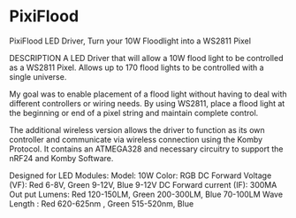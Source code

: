 # PixiFlood
PixiFlood LED Driver, Turn your 10W Floodlight into a WS2811 Pixel

DESCRIPTION
A LED Driver that will allow a 10W flood light to be controlled as a WS2811 Pixel. Allows up to 
170 flood lights to be controlled with a single universe. 

My goal was to enable placement of a flood light without having to deal with different controllers or 
wiring needs. By using WS2811, place a flood light at the beginning or end of a pixel string and maintain 
complete control. 

The additional wireless version allows the driver to function as its own controller and communicate 
via wireless connection using the Komby Protocol. It contains an ATMEGA328 and necessary circuitry to 
support the nRF24 and Komby Software. 

Designed for LED Modules: 
Model: 10W 
Color: RGB 
DC Forward Voltage (VF): Red 6-8V, Green 9-12V, Blue 9-12V 
DC Forward current (IF): 300MA 
Out put Lumens: Red 120-150LM, Green 200-300LM, Blue 70-100LM 
Wave Length : Red 620-625nm , Green 515-520nm, Blue
